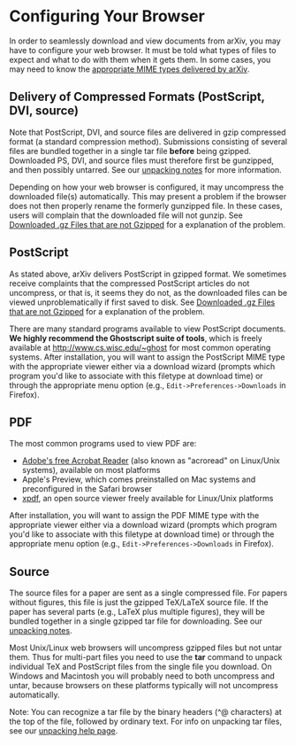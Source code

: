 Configuring Your Browser
========================

In order to seamlessly download and view documents from arXiv, you may
have to configure your web browser. It must be told what types of files
to expect and what to do with them when it gets them. In some cases, you
may need to know the [appropriate MIME types delivered by
arXiv](mimetypes.md).

Delivery of Compressed Formats (PostScript, DVI, source)
--------------------------------------------------------

Note that PostScript, DVI, and source files are delivered in gzip
compressed format (a standard compression method). Submissions
consisting of several files are bundled together in a single tar file
**before** being gzipped. Downloaded PS, DVI, and source files must
therefore first be gunzipped, and then possibly untarred. See our
[unpacking notes](unpack.md) for more information.

Depending on how your web browser is configured, it may uncompress the
downloaded file(s) automatically. This may present a problem if the
browser does not then properly rename the formerly gunzipped file. In
these cases, users will complain that the downloaded file will not
gunzip. See [Downloaded .gz Files that are not
Gzipped](faq/browsergunzip.md) for a explanation of the problem.

<span id="ps"></span>

PostScript
----------

As stated above, arXiv delivers PostScript in gzipped format. We
sometimes receive complaints that the compressed PostScript articles do
not uncompress, or that is, it seems they do not, as the downloaded
files can be viewed unproblematically if first saved to disk. See
[Downloaded .gz Files that are not Gzipped](faq/browsergunzip.md) for a
explanation of the problem.

There are many standard programs available to view PostScript documents.
**We highly recommend the Ghostscript suite of tools**, which is freely
available at <http://www.cs.wisc.edu/~ghost> for most common operating
systems. After installation, you will want to assign the PostScript MIME
type with the appropriate viewer either via a download wizard (prompts
which program you'd like to associate with this filetype at download
time) or through the appropriate menu option (e.g.,
`Edit->Preferences->Downloads` in Firefox).

<span id="pdf"></span>

PDF
---

The most common programs used to view PDF are:

-   [Adobe's free Acrobat
    Reader](https://acrobat.adobe.com/us/en/acrobat/pdf-reader.html) (also
    known as "acroread" on Linux/Unix systems), available on most
    platforms
-   Apple's Preview, which comes preinstalled on Mac systems and
    preconfigured in the Safari browser
-   [xpdf](http://www.foolabs.com/xpdf/home.html), an open source viewer
    freely available for Linux/Unix platforms

After installation, you will want to assign the PDF MIME type with the
appropriate viewer either via a download wizard (prompts which program
you'd like to associate with this filetype at download time) or through
the appropriate menu option (e.g., `Edit->Preferences->Downloads` in
Firefox).

<span id="source"></span>

Source
------

The source files for a paper are sent as a single compressed file. For
papers without figures, this file is just the gzipped TeX/LaTeX source
file. If the paper has several parts (e.g., LaTeX plus multiple
figures), they will be bundled together in a single gzipped tar file for
downloading. See our [unpacking notes](unpack.md).

Most Unix/Linux web browsers will uncompress gzipped files but not untar
them. Thus for multi-part files you need to use the **tar** command to
unpack individual TeX and PostScript files from the single file you
download. On Windows and Macintosh you will probably need to both
uncompress and untar, because browsers on these platforms typically will
not uncompress automatically.

<span class="note">Note:</span> You can recognize a tar file by the
binary headers (\^@ characters) at the top of the file, followed by
ordinary text. For info on unpacking tar files, see our [unpacking help
page](unpack.md).
